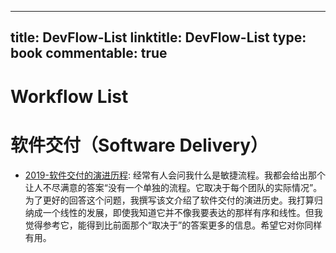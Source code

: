 
---
title: DevFlow-List
linktitle: DevFlow-List
type: book
commentable: true
---

# Workflow List

# 软件交付（Software Delivery）

- [2019-软件交付的演进历程](https://mp.weixin.qq.com/s/jx9FcdCTqwTzfXZ48_DpQw): 经常有人会问我什么是敏捷流程。我都会给出那个让人不尽满意的答案“没有一个单独的流程。它取决于每个团队的实际情况”。为了更好的回答这个问题，我撰写该文介绍了软件交付的演进历史。我打算归纳成一个线性的发展，即使我知道它并不像我要表达的那样有序和线性。但我觉得参考它，能得到比前面那个“取决于”的答案更多的信息。希望它对你同样有用。

    